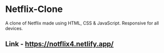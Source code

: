 # Netflix-Clone
 A clone of Netflix made using HTML, CSS & JavaScript. Responsive for all devices.
## Link - https://notflix4.netlify.app/
